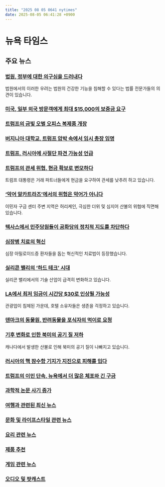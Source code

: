 ```yaml
---
title: "2025 08 05 0641 nytimes"
date: 2025-08-05 06:41:28 +0900
---
```


# 뉴욕 타임스
## 주요 뉴스
### [법원, 정부에 대한 의구심을 드러내다](https://www.nytimes.com/2025/08/04/us/politics/trump-justice-department-judges-courts.html)
 법원에서의 이러한 우려는 법원의 건강한 기능을 침해할 수 있다는 법률 전문가들의 의견이 있습니다.
### [미국, 일부 외국 방문객에게 최대 $15,000의 보증금 요구](https://www.nytimes.com/2025/08/04/us/politics/state-department-bonds-visas.html)
### [트럼프의 금빛 오벌 오피스 복제품 개장](https://www.nytimes.com/2025/08/04/us/politics/trump-oval-office-gold-replica.html)
### [버지니아 대학교, 트럼프 압박 속에서 임시 총장 임명](https://www.nytimes.com/2025/08/04/us/politics/university-virginia-appoints-interim-president.html)
### [트럼프, 러시아에 사절단 파견 가능성 언급](https://www.nytimes.com/2025/08/04/us/politics/witkoff-putin-russia-trump-ukraine.html)
### [트럼프의 관세 위협, 현금 확보로 변모하다](https://www.nytimes.com/2025/08/04/us/politics/trump-tariffs-foreign-investment.html)
 트럼프 대통령은 거래 파트너들에게 현금을 요구하여 관세를 낮추려 하고 있습니다.
### [‘악어 알카트라즈’에서의 위험은 악어가 아니다](https://www.nytimes.com/interactive/2025/08/04/climate/alligator-alcatraz-hurricanes-storms.html)
 이민자 구금 센터 주변 지역은 허리케인, 극심한 더위 및 심지어 산불의 위협에 직면해 있습니다.
### [텍사스에서 민주당원들이 공화당의 정치적 지도를 차단하다](https://www.nytimes.com/2025/08/04/us/hochul-new-york-texas-redistricting.html)
### [심장병 치료의 혁신](https://www.nytimes.com/2025/08/04/well/cardiac-amyloidosis.html)
 심장 아밀로이드증 환자들을 돕는 혁신적인 치료법이 등장했습니다.
### [실리콘 밸리의 ‘하드 테크’ 시대](https://www.nytimes.com/2025/08/04/technology/ai-silicon-valley-hard-tech.html)
 실리콘 밸리에서의 기술 산업이 급격히 변화하고 있습니다.
### [LA에서 최저 임금이 시간당 $30로 인상될 가능성](https://www.nytimes.com/2025/08/04/business/minimum-wage-olympics-losangeles.html)
 관광업이 침체된 가운데, 호텔 소유자들은 생존을 걱정하고 있습니다.
### [덴마크의 동물원, 반려동물을 포식자의 먹이로 요청](https://www.nytimes.com/2025/08/04/science/zoos-denmark-food-pets.html)
### [기후 변화로 인한 북미의 공기 질 저하](https://www.nytimes.com/2025/08/04/weather/wildfire-smoke-air-quality-toronto-new-york.html)
 캐나다에서 발생한 산불로 인해 북미의 공기 질이 나빠지고 있습니다.
### [러시아의 핵 잠수함 기지가 지진으로 피해를 입다](https://www.nytimes.com/2025/08/04/world/europe/russia-earthquake-nuclear-submarine-damage.html)
### [트럼프의 이민 단속, 뉴욕에서 더 많은 체포와 긴 구금](https://www.nytimes.com/2025/08/04/us/politics/trump-immigrant-arrests-trump.html)
### [과학적 논문 사기 증가](https://www.nytimes.com/2025/08/04/science/04hs-science-papers-fraud-research-paper-mills.html)
### [여행과 관련된 최신 뉴스](https://www.nytimes.com/2025/08/04/travel/36-hours-nantucket.html)
### [문화 및 라이프스타일 관련 뉴스](https://www.nytimes.com/2025/08/01/style/vanessa-berentsen-corey-lockett-wedding.html)
### [요리 관련 뉴스](https://cooking.nytimes.com/)
### [제품 추천](https://www.nytimes.com/wirecutter/)
### [게임 관련 뉴스](https://www.nytimes.com/games/)
### [오디오 및 팟캐스트](https://www.nytimes.com/spotlight/podcasts)